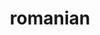 ---
layout: category
title: romanian
permalink: /categories/romanian/
icon: fas fa-stream
order: 2
---